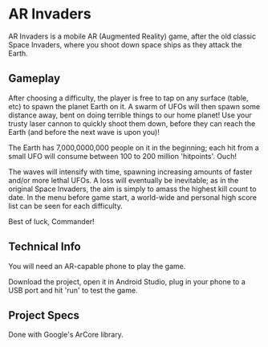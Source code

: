 # AR Invaders

AR Invaders is a mobile AR (Augmented Reality) game, after the old classic Space Invaders, where you shoot down 
space ships as they attack the Earth.

## Gameplay

After choosing a difficulty, the player is free to tap on any surface (table, etc) to spawn the planet Earth on it.
A swarm of UFOs will then spawn some distance away, bent on doing terrible things to our home planet! Use your trusty laser cannon to
quickly shoot them down, before they can reach the Earth (and before the next wave is upon you)!

The Earth has 7,000,0000,000 people on it in the beginning; each hit from a small UFO will consume between 100 to 200 million 'hitpoints'. Ouch!

The waves will intensify with time, spawning increasing amounts of faster and/or more lethal UFOs. A loss will eventually be
inevitable; as in the original Space Invaders, the aim is simply to amass the highest kill count to date. In the menu before game start, 
a world-wide and personal high score list can be seen for each difficulty.

Best of luck, Commander!

## Technical Info

You will need an AR-capable phone to play the game.

Download the project, open it in Android Studio, plug in your phone to a USB port and hit 'run' to test the game.

## Project Specs

Done with Google's ArCore library.
